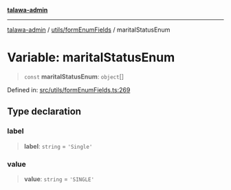 [**talawa-admin**](../../../README.md)

***

[talawa-admin](../../../README.md) / [utils/formEnumFields](../README.md) / maritalStatusEnum

# Variable: maritalStatusEnum

> `const` **maritalStatusEnum**: `object`[]

Defined in: [src/utils/formEnumFields.ts:269](https://github.com/gautam-divyanshu/talawa-admin/blob/2490b2ea9583ec972ca984b1d93932def1c9f92b/src/utils/formEnumFields.ts#L269)

## Type declaration

### label

> **label**: `string` = `'Single'`

### value

> **value**: `string` = `'SINGLE'`

